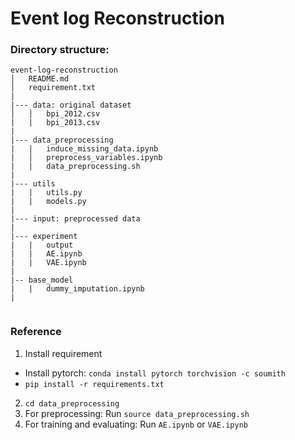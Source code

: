 # Event log Reconstruction

### Directory structure:

```
event-log-reconstruction
│   README.md
│   requirement.txt
|
|--- data: original dataset
│   │   bpi_2012.csv
|   |   bpi_2013.csv
| 
|--- data_preprocessing
|   |   induce_missing_data.ipynb
|   │   preprocess_variables.ipynb
|   |   data_preprocessing.sh
|
|--- utils
|   |   utils.py
|   |   models.py
|
|--- input: preprocessed data
|
|--- experiment
|   |   output
|   |   AE.ipynb
|   |   VAE.ipynb
|
|-- base_model
|   |   dummy_imputation.ipynb
|


```
### Reference


1. Install requirement

- Install pytorch: ```conda install pytorch torchvision -c soumith```
- ```pip install -r requirements.txt```

2. ```cd data_preprocessing```
3. For preprocessing: Run ```source data_preprocessing.sh```
4. For training and evaluating: Run ```AE.ipynb``` or ```VAE.ipynb```


